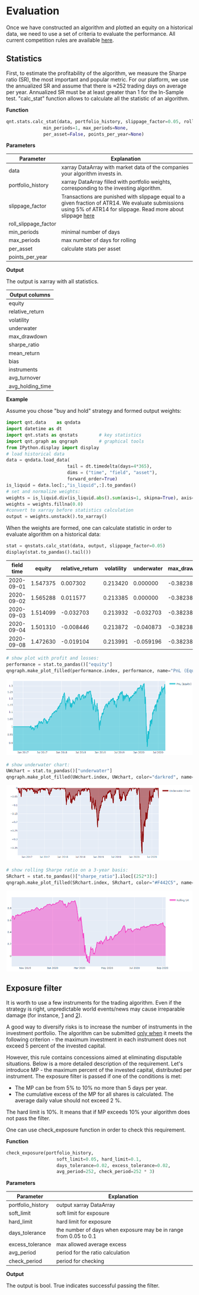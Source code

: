 # Evaluation

Once we have constructed an algorithm and plotted an equity on a historical data, we need to use a set of criteria to evaluate the performance. All current competition rules are available [here](https://quantnet.ai/contest).

## Statistics
First, to estimate the profitability of the algorithm, we measure the Sharpe ratio (SR), the most important and popular metric. For our platform, we use the annualized SR and assume that there is ≈252 trading days on average per year. Annualized SR must be at least greater than 1 for the In-Sample test. "calc_stat" function allows to calculate all the statistic of an algorithm.

**Function**
```python
qnt.stats.calc_stat(data, portfolio_history, slippage_factor=0.05, roll_slippage_factor=0.02,
              min_periods=1, max_periods=None,
              per_asset=False, points_per_year=None)
```

**Parameters**

|Parameter|Explanation|
|---|---|
|data|xarray DataArray with market data of the companies your algorithm invests in.|
|portfolio_history|xarray DataArray filled with portfolio weights, corresponding to the investing algorithm.|
|slippage_factor|Transactions are punished with slippage equal to a given fraction of ATR14. We evaluate submissions using 5% of ATR14 for slippage. Read more about slippage [here](https://quantnet.ai/documentation/ru/theoretical_basis.html#id5)|
|roll_slippage_factor| |
|min_periods|minimal number of days|
|max_periods|max number of days for rolling|
|per_asset|calculate stats per asset|
|points_per_year| |

**Output**

The output is xarray with all statistics.

|Output columns|
|---|
|equity|
|relative_return|
|volatility|
|underwater|
|max_drawdown|
|sharpe_ratio|
|mean_return|
|bias|
|instruments|
|avg_turnover|
|avg_holding_time|

**Example**

Assume you chose "buy and hold" strategy and formed output weights:

```python
import qnt.data    as qndata
import datetime as dt
import qnt.stats as qnstats        # key statistics
import qnt.graph as qngraph        # graphical tools
from IPython.display import display
# load historical data
data = qndata.load_data(
                       tail = dt.timedelta(days=4*365),
                       dims = ("time", "field", "asset"),
                       forward_order=True)
is_liquid = data.loc[:,"is_liquid",:].to_pandas()
# set and normalize weights:
weights = is_liquid.div(is_liquid.abs().sum(axis=1, skipna=True), axis=0)
weights = weights.fillna(0.0)
#convert to xarray before statistics calculation
output = weights.unstack().to_xarray()
```

When the weights are formed, one can calculate statistic in order to evaluate algorithm on a historical data:

```python
stat = qnstats.calc_stat(data, output, slippage_factor=0.05)
display(stat.to_pandas().tail())
```

|field <br/> time|	equity|	relative_return|	volatility|	underwater|	max_drawdown|	sharpe_ratio|	mean_return|	bias|	instruments|	avg_turnover|	avg_holding_time|
|---|---|---|---|---|---|---|---|---|---|---|---|
|2020-09-01	|1.547375	|0.007302|	0.213420|	0.000000|	-0.382386|	0.549581|	0.117291|	1.0|	967.0|	0.026296|	83.810199|
|2020-09-02	|1.565288	|0.011577	|0.213385	|0.000000	|-0.382386	|0.564401	|0.120434	|1.0	|967.0	|0.026506	|85.397114|
|2020-09-03|	1.514099|	-0.032703|	0.213932|	-0.032703|	-0.382386|	0.518395|	0.110901|	1.0|	967.0|	0.026526|	85.397114|
|2020-09-04|	1.501310|	-0.008446|	0.213872|	-0.040873|	-0.382386|	0.506844|	0.108400|	1.0|	967.0|	0.026522|	85.397114|
|2020-09-08|	1.472630|	-0.019104|	0.213991|	-0.059196|	-0.382386|	0.480810|	0.102889|	1.0|	967.0|	0.026517|	165.190915|


```python
# show plot with profit and losses:
performance = stat.to_pandas()["equity"]
qngraph.make_plot_filled(performance.index, performance, name="PnL (Equity)", type="log")
```

![](pnl.PNG)

```python
# show underwater chart:
UWchart = stat.to_pandas()["underwater"]
qngraph.make_plot_filled(UWchart.index, UWchart, color="darkred", name="Underwater Chart", range_max=0)
```

![](underwater.PNG)

```python
# show rolling Sharpe ratio on a 3-year basis:
SRchart = stat.to_pandas()["sharpe_ratio"].iloc[(252*3):]
qngraph.make_plot_filled(SRchart.index, SRchart, color="#F442C5", name="Rolling SR")
```

![](rollingsharpe.PNG)

## Exposure filter

It is worth to use a few instruments for the trading algorithm. Even if the strategy is right, unpredictable world events/news may cause irreparable damage (for instance, [1](https://www.ft.com/content/be040b3a-5c96-11ea-b0ab-339c2307bcd4) and [2](https://www.themoscowtimes.com/2020/03/06/russias-tinkoff-bank-shares-fall-as-founder-indicted-in-us-a69538)).

A good way to diversify risks is to increase the number of instruments in the investment portfolio. The algorithm can be submitted <ins>only when</ins> it meets the following criterion - the maximum investment in each instrument does not exceed 5 percent of the invested capital.

However, this rule contains concessions aimed at eliminating disputable situations. Below is a more detailed description of the requirement. Let's introduce MP - the maximum percent of the invested capital, distributed per instrument. The exposure filter is passed if one of the conditions is met:
- The MP can be from 5% to 10%  no more than 5 days per year.
- The cumulative excess of the MP for all shares is calculated. The average daily value should not exceed 2 %.

The hard limit is 10%. It means that if MP exceeds 10% your algorithm does not pass the filter.

One can use check_exposure function in order to check this requirement.

**Function**
```python
check_exposure(portfolio_history,
                   soft_limit=0.05, hard_limit=0.1,
                   days_tolerance=0.02, excess_tolerance=0.02,
                   avg_period=252, check_period=252 * 3)
```

**Parameters**

|Parameter|Explanation|
|---|---|
|portfolio_history|output xarray DataArray|
|soft_limit|soft limit for exposure|
|hard_limit|hard limit for exposure|
|days_tolerance|the number of days when exposure may be in range from 0.05 to 0.1|
|excess_tolerance|max allowed average excess|
|avg_period|period for the ratio calculation|
|check_period|period for checking|


**Output**

The output is bool. True indicates successful passing the filter.


